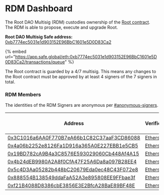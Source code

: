 # RDM Dashboard

The Root DAO Multisig (RDM) custodies ownership of the [Root contract](../../resources/contracts.md). The RDM is able to propose, execute and upgrade Root.

**Root DAO Multisig Safe address:** [0xb7774ec5031e1d903152E96BbC1601e5D0D83Ca2](https://etherscan.io/address/0xb7774ec5031e1d903152E96BbC1601e5D0D83Ca2)

{% embed url="https://app.safe.global/eth:0xb7774ec5031e1d903152E96BbC1601e5D0D83Ca2/transactions/queue" %}

The Root contract is guarded by a 4/7 multisig. This means any changes to the Root contract must be approved by at least 4 signers of the 7 signers in total.

### RDM Members

The identities of the RDM Signers are anonymous per [#anonymous-signers](rdm-process.md#anonymous-signers "mention").

| Address                                                                                                               | Verifications                                                                                     | Date of Last Verification |
| --------------------------------------------------------------------------------------------------------------------- | ------------------------------------------------------------------------------------------------- | ------------------------- |
| [0x3C1016a6AA0F770B7eA66b1C82C37aaF3CD86088](https://etherscan.io/address/0x3C1016a6AA0F770B7eA66b1C82C37aaF3CD86088) | [Etherscan](https://etherscan.io/verifiedSignatures?q=0x3C1016a6AA0F770B7eA66b1C82C37aaF3CD86088) | 11/12/22                  |
| [0x4a06b2252e8126Fa1D916a365A0E227EBB1e5CB5](https://etherscan.io/address/0x4a06b2252e8126Fa1D916a365A0E227EBB1e5CB5) | [Etherscan](https://etherscan.io/verifiedSignatures?q=0x4a06b2252e8126Fa1D916a365A0E227EBB1e5CB5) | 11/12/22                  |
| [0x19BD782cA9B4a3C8576E593029060Cb448Af4A15](https://etherscan.io/address/0x19BD782cA9B4a3C8576E593029060Cb448Af4A15) | [Etherscan](https://etherscan.io/verifiedSignatures?q=0x19BD782cA9B4a3C8576E593029060Cb448Af4A15) | 11/12/22                  |
| [0x4b24dEB9980A2A8f0CfA47F25A6Da8a097B28EE4](https://etherscan.io/address/0x4b24dEB9980A2A8f0CfA47F25A6Da8a097B28EE4) | [Etherscan](https://etherscan.io/verifiedSignatures?q=0x4b24dEB9980A2A8f0CfA47F25A6Da8a097B28EE4) | 11/12/22                  |
| [0x5c4D3Aa05282b448bC20679Eda0ec48C43F072e8](https://etherscan.io/address/0x5c4D3Aa05282b448bC20679Eda0ec48C43F072e8) | [Etherscan](https://etherscan.io/verifiedSignatures?q=0x5c4D3Aa05282b448bC20679Eda0ec48C43F072e8) | 11/12/22                  |
| [0x888554B138549ddaFaA52A3e895808EE9FFbae3f](https://etherscan.io/address/0x888554B138549ddaFaA52A3e895808EE9FFbae3f) | [Etherscan](https://etherscan.io/verifiedSignatures?q=0x888554B138549ddaFaA52A3e895808EE9FFbae3f) | 11/12/22                  |
| [0xf21B4088D8386cbE3856E3E2BfcA28BaE89BF48E](https://etherscan.io/address/0xf21B4088D8386cbE3856E3E2BfcA28BaE89BF48E) | [Etherscan](https://etherscan.io/verifiedSignatures?q=0xf21B4088D8386cbE3856E3E2BfcA28BaE89BF48E) | 11/12/22                  |
